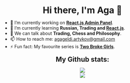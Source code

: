 ### <h1 align="center" style="margin: 5px 10px;">Hi there, I'm Aga 👋</h1>


- 🔭 I’m currently working on **[React.js Admin Panel](https://github.com/sequery/ReactJS-Admin)**.
- 🌱 I’m currently learning **Russian, Trading and [React.js](https://reactjs.org)**.
- 💬 We can talk about **Trading, Chess and Philosophy**.
- 📫 How to reach me: agageldi.artykov@gmail.com
- ⚡ Fun fact: My favourite series is **[Two Broke Girls](https://www.imdb.com/title/tt1845307/)**.

<!--- <h2 align="center" style="margin: 5px 10px;">My Current Knowledge</h2> 
Shields.io place some badges 
--->

<div align="center">
<h2 align="center" style="margin: 5px 10px;">My Github stats:</h2> 

[![](https://github-readme-streak-stats.herokuapp.com/?user=sequery&theme=material-palenight)](https://github.com/sequery)
<br />
[![](https://github-readme-stats.vercel.app/api/top-langs/?username=sequery&theme=material-palenight&layout=compact)](https://github.com/sequery)
</div>
